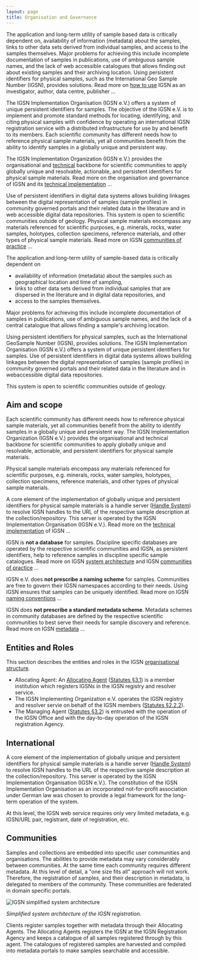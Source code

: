```yaml
---
layout: page
title: Organisation and Governance
---
```


The application and long-term utility of sample­ based data is critically dependent on, availability of information (metadata) about the samples, links to other data sets derived from individual samples, and access to the samples themselves. Major problems for achieving this include incomplete documentation of samples in publications, use of ambiguous sample names, and the lack of web accessible catalogues that allows finding out about existing samples and their archiving location. Using persistent identifiers for physical samples, such as the International Geo Sample Number (IGSN), provides solutions. Read more on [how to use](../syntax) IGSN as an investigator, author, data centre, publisher ...

The IGSN Implementation Organisation (IGSN e.V.) offers a system of unique persistent identifiers for samples. The objective of the IGSN e.V. is to implement and promote standard methods for locating, identifying, and citing physical samples with confidence by operating an international IGSN registration service with a distributed infrastructure for use by and benefit to its members. Each scientific community has different needs how to reference physical sample materials, yet all communities benefit from the ability to identify samples in a globally unique and persistent way.

The IGSN Implementation Organization (IGSN e.V.) provides the organisational and [technical](system) backbone for scientific communities to apply globally unique and resolvable, actionable, and persistent identifiers for physical sample materials. Read more on the organisation and governance of IGSN and its [technical implementation](../system) … 

Use of persistent identifiers in digital data systems allows building linkages between the digital representation of samples (sample profiles) in community governed portals and their related data in the literature and in web­ accessible digital data repositories. This system is open to scientific communities outside of geology. Physical sample materials encompass any materials referenced for scientific purposes, e.g. minerals, rocks, water samples, holotypes, collection specimens, reference materials, and other types of physical sample materials. Read more on IGSN [communities of practice](../communities) …

The application and long-term utility of sample-based data is critically dependent on

  * availability of information (metadata) about the samples such as geographical location and time of sampling,
  * links to other data sets derived from individual samples that are dispersed in the literature and in digital data repositories, and 
  * access to the samples themselves.

Major problems for achieving this include incomplete documentation of samples in publications, use of ambiguous sample names, and the lack of a central catalogue that allows finding a sample's archiving location.

Using persistent identifiers for physical samples, such as the International GeoSample Number (IGSN), provides solutions. The IGSN Implementation Organisation (IGSN e.V.) offers a system of unique persistent identifiers for samples. Use of persistent identifiers in digital data systems allows building linkages between the digital representation of samples (sample profiles) in community governed portals and their related data in the literature and in web­accessible digital data repositories.

This system is open to scientific communities outside of geology.



## Aim and scope ##

Each scientific community has different needs how to reference physical sample materials, yet all communities benefit from the ability to identify samples in a globally unique and persistent way. The IGSN Implementation Organization (IGSN e.V.) provides the organisational and technical backbone for scientific communities to apply globally unique and resolvable, actionable, and persistent identifiers for physical sample materials.

Physical sample materials encompass any materials referenced for scientific purposes, e.g. minerals, rocks, water samples, holotypes, collection specimens, reference materials, and other types of physical sample materials.

A core element of the implementation of globally unique and persistent identifiers for physical sample materials is a handle server ([Handle System](https://en.wikipedia.org/wiki/Handle_System)) to resolve IGSN handles to the URL of the respective sample description at the collection/repository. This server is operated by the IGSN Implementation Organisation (IGSN e.V.). Read more on the [technical implementation](../system) of IGSN …

IGSN is **not a database** for samples. Discipline specific databases are operated by the respective scientific communities and IGSN, as persistent identifiers, help to reference samples in discipline specific sample catalogues. Read more on IGSN [system architecture](../system) and IGSN [communities of practice](../communities) …

IGSN e.V. does **not prescribe a naming scheme** for samples. Communities are free to govern their IGSN namespaces according to their needs. Using IGSN ensures that samples can be uniquely identified. Read more on IGSN [naming conventions](../syntax) …

IGSN does **not prescribe a standard metadata scheme**. Metadata schemes in community databases are defined by the respective scientific communities to best serve their needs for sample discovery and reference. Read more on IGSN [metadata](../metadata) …

## Entities and Roles ##

This section describes the entities and roles in the IGSN [organisational structure](../statutes).

   * Allocating Agent: An [Allocating Agent](../agents) ([Statutes §3.1](../statutes)) is a member institution which registers IGSNs in the IGSN registry and resolver service.
   * The IGSN Implementing Organization e.V. operates the IGSN registry and resolver servie on behalf of the IGSN members ([Statutes §2.2.2](../statutes)).
   * The Managing Agent ([Statutes §3.2](../statutes)) is entrusted with the operation of the IGSN Office and with the day-to-day operation of the IGSN registration Agency.


## International ##

A core element of the implementation of globally unique and persistent identifiers for physical sample materials is a handle server ([Handle System](https://en.wikipedia.org/wiki/Handle_System)) to resolve IGSN handles to the URL of the respective sample description at the collection/repository. This server is operated by the IGSN Implementation Organisation (IGSN e.V.). The constitution of the IGSN Implementation Organisation as an incorporated not-for-profit association under German law was chosen to provide a legal framework for the long-term operation of the system.

At this level, the IGSN web service requires only very limited metadata, e.g. IGSN/URL pair, registrant, date of registration, etc.


## Communities ##

Samples and collections are embedded into specific user communities and organisations. The abilities to provide metadata may vary considerably between communities. At the same time each community requires different metadata. At this level of detail, a "one size fits all" approach will not work. Therefore, the registration of samples, and their description in metadata, is delegated to members of the community. These communities are federated in domain specific portals.



![IGSN simplified system architecture](../media/igsn_simple_architecture.png)

*Simplified system architecture of the IGSN registration.*

Clients register samples together with metadata through their Allocating Agents. The Allocating Agents registers the IGSN at the IGSN Registration Agency and keeps a catalogue of all samples registered through by this agent. The catalogues of registered samples are harvested and compiled into metadata portals to make samples searchable and accessible.


